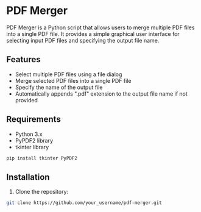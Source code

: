 # PDF Merger

PDF Merger is a Python script that allows users to merge multiple PDF files into a single PDF file. It provides a simple graphical user interface for selecting input PDF files and specifying the output file name.

## Features

- Select multiple PDF files using a file dialog
- Merge selected PDF files into a single PDF file
- Specify the name of the output file
- Automatically appends ".pdf" extension to the output file name if not provided

## Requirements

- Python 3.x
- PyPDF2 library
- tkinter library
  
```bash
pip install tkinter PyPDF2
```

## Installation

1. Clone the repository:

```bash
git clone https://github.com/your_username/pdf-merger.git
